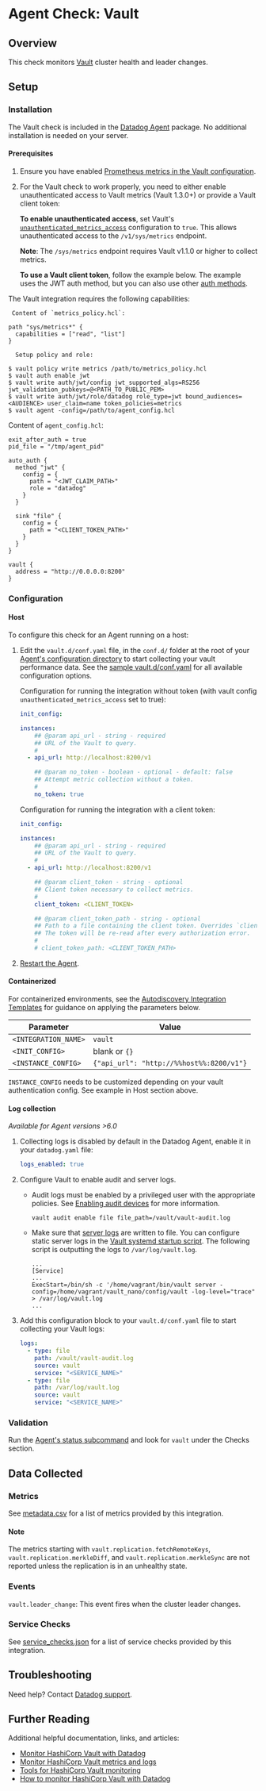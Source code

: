 # Agent Check: Vault

## Overview

This check monitors [Vault][1] cluster health and leader changes.

## Setup

### Installation

The Vault check is included in the [Datadog Agent][2] package. No additional installation is needed on your server.

#### Prerequisites

1. Ensure you have enabled [Prometheus metrics in the Vault configuration][3].

2. For the Vault check to work properly, you need to either enable unauthenticated access to Vault metrics (Vault 1.3.0+) or provide a Vault client token:

   **To enable unauthenticated access**, set Vault's [`unauthenticated_metrics_access`][4] configuration to `true`. This allows unauthenticated access to the `/v1/sys/metrics` endpoint.
   
     **Note**: The `/sys/metrics` endpoint requires Vault v1.1.0 or higher to collect metrics.
   
    **To use a Vault client token**, follow the example below. The example uses the JWT auth method, but you can also use other [auth methods][5]. 
    
The Vault integration requires the following capabilities:

     Content of `metrics_policy.hcl`:
   ```text
   path "sys/metrics*" {
     capabilities = ["read", "list"]
   }
   ```

      Setup policy and role:

   ```text
   $ vault policy write metrics /path/to/metrics_policy.hcl
   $ vault auth enable jwt
   $ vault write auth/jwt/config jwt_supported_algs=RS256 jwt_validation_pubkeys=@<PATH_TO_PUBLIC_PEM>
   $ vault write auth/jwt/role/datadog role_type=jwt bound_audiences=<AUDIENCE> user_claim=name token_policies=metrics
   $ vault agent -config=/path/to/agent_config.hcl
   ```

   Content of `agent_config.hcl`:
   ```
   exit_after_auth = true
   pid_file = "/tmp/agent_pid"

   auto_auth {
     method "jwt" {
       config = {
         path = "<JWT_CLAIM_PATH>"
         role = "datadog"
       }
     }

     sink "file" {
       config = {
         path = "<CLIENT_TOKEN_PATH>"
       }
     }
   }

   vault {
     address = "http://0.0.0.0:8200"
   }
   ```

### Configuration

<!-- xxx tabs xxx -->
<!-- xxx tab "Host" xxx -->

#### Host

To configure this check for an Agent running on a host:

1. Edit the `vault.d/conf.yaml` file, in the `conf.d/` folder at the root of your [Agent's configuration directory][6] to start collecting your vault performance data. See the [sample vault.d/conf.yaml][7] for all available configuration options.

    Configuration for running the integration without token (with vault config `unauthenticated_metrics_access` set to true):

    ```yaml
    init_config:

    instances:
        ## @param api_url - string - required
        ## URL of the Vault to query.
        #
      - api_url: http://localhost:8200/v1

        ## @param no_token - boolean - optional - default: false
        ## Attempt metric collection without a token.
        #
        no_token: true
    ```

    Configuration for running the integration with a client token:

    ```yaml
    init_config:

    instances:
        ## @param api_url - string - required
        ## URL of the Vault to query.
        #
      - api_url: http://localhost:8200/v1

        ## @param client_token - string - optional
        ## Client token necessary to collect metrics.
        #
        client_token: <CLIENT_TOKEN>

        ## @param client_token_path - string - optional
        ## Path to a file containing the client token. Overrides `client_token`.
        ## The token will be re-read after every authorization error.
        #
        # client_token_path: <CLIENT_TOKEN_PATH>
    ```

2. [Restart the Agent][8].

<!-- xxz tab xxx -->
<!-- xxx tab "Containerized" xxx -->

#### Containerized

For containerized environments, see the [Autodiscovery Integration Templates][9] for guidance on applying the parameters below.

| Parameter            | Value                                    |
| -------------------- | ---------------------------------------- |
| `<INTEGRATION_NAME>` | `vault`                                  |
| `<INIT_CONFIG>`      | blank or `{}`                            |
| `<INSTANCE_CONFIG>`  | `{"api_url": "http://%%host%%:8200/v1"}` |

`INSTANCE_CONFIG` needs to be customized depending on your vault authentication config. See example in Host section above. 

#### Log collection

_Available for Agent versions >6.0_

1. Collecting logs is disabled by default in the Datadog Agent, enable it in your `datadog.yaml` file:

   ```yaml
   logs_enabled: true
   ```

2. Configure Vault to enable audit and server logs.

   - Audit logs must be enabled by a privileged user with the appropriate policies. See [Enabling audit devices][10] for more information.

     ```shell
     vault audit enable file file_path=/vault/vault-audit.log
     ```

   - Make sure that [server logs][11] are written to file. You can configure static server logs in the [Vault systemd startup script][12].
     The following script is outputting the logs to `/var/log/vault.log`.

     ```text
     ...
     [Service]
     ...
     ExecStart=/bin/sh -c '/home/vagrant/bin/vault server -config=/home/vagrant/vault_nano/config/vault -log-level="trace" > /var/log/vault.log
     ...
     ```

3. Add this configuration block to your `vault.d/conf.yaml` file to start collecting your Vault logs:

   ```yaml
   logs:
     - type: file
       path: /vault/vault-audit.log
       source: vault
       service: "<SERVICE_NAME>"
     - type: file
       path: /var/log/vault.log
       source: vault
       service: "<SERVICE_NAME>"
   ```

<!-- xxz tab xxx -->
<!-- xxz tabs xxx -->

### Validation

Run the [Agent's status subcommand][13] and look for `vault` under the Checks section.

## Data Collected

### Metrics

See [metadata.csv][14] for a list of metrics provided by this integration.

#### Note

The metrics starting with `vault.replication.fetchRemoteKeys`, `vault.replication.merkleDiff`, and `vault.replication.merkleSync` are not reported unless the replication is in an unhealthy state. 

### Events

`vault.leader_change`:
This event fires when the cluster leader changes.

### Service Checks

See [service_checks.json][15] for a list of service checks provided by this integration.

## Troubleshooting

Need help? Contact [Datadog support][16].

## Further Reading

Additional helpful documentation, links, and articles:

- [Monitor HashiCorp Vault with Datadog][17]
- [Monitor HashiCorp Vault metrics and logs][18]
- [Tools for HashiCorp Vault monitoring][19]
- [How to monitor HashiCorp Vault with Datadog][20]

[1]: https://www.vaultproject.io
[2]: https://app.datadoghq.com/account/settings#agent
[3]: https://www.vaultproject.io/docs/configuration/telemetry#prometheus
[4]: https://www.vaultproject.io/docs/configuration/listener/tcp#unauthenticated_metrics_access
[5]: https://www.vaultproject.io/docs/auth
[6]: https://docs.datadoghq.com/agent/guide/agent-configuration-files/#agent-configuration-directory
[7]: https://github.com/DataDog/integrations-core/blob/master/vault/datadog_checks/vault/data/conf.yaml.example
[8]: https://docs.datadoghq.com/agent/guide/agent-commands/#start-stop-restart-the-agent
[9]: https://docs.datadoghq.com/agent/kubernetes/integrations/
[10]: https://learn.hashicorp.com/vault/operations/troubleshooting-vault#enabling-audit-devices
[11]: https://learn.hashicorp.com/vault/operations/troubleshooting-vault#vault-server-logs
[12]: https://learn.hashicorp.com/vault/operations/troubleshooting-vault#not-finding-the-server-logs
[13]: https://docs.datadoghq.com/agent/guide/agent-commands/#agent-status-and-information
[14]: https://github.com/DataDog/integrations-core/blob/master/vault/metadata.csv
[15]: https://github.com/DataDog/integrations-core/blob/master/vault/assets/service_checks.json
[16]: https://docs.datadoghq.com/help/
[17]: https://www.datadoghq.com/blog/monitor-hashicorp-vault-with-datadog
[18]: https://www.datadoghq.com/blog/monitor-vault-metrics-and-logs/
[19]: https://www.datadoghq.com/blog/vault-monitoring-tools
[20]: https://www.datadoghq.com/blog/vault-monitoring-with-datadog
